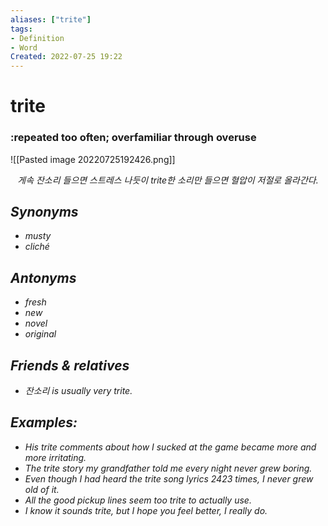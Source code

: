 ```yaml
---
aliases: ["trite"]
tags:
- Definition 
- Word
Created: 2022-07-25 19:22  
---
```

# trite
### :repeated too often; overfamiliar through overuse

<span class='centerImg'> ![[Pasted image 20220725192426.png]] </span>
<center> <i>게속 잔소리 들으면 스트레스 나듯이 trite한 소리만 들으면 혈압이 저절로 올라간다.<i></center>

## Synonyms 
- musty 
- cliché 

## Antonyms 
- fresh 
- new 
- novel 
- original 

## Friends & relatives
- 잔소리 is usually very trite. 

## Examples: 
- His trite comments about how I sucked at the game became more and more irritating.
- The trite story my grandfather told me every night never grew boring.
- Even though I had heard the trite song lyrics 2423 times, I never grew old of it. 
- All the good pickup lines seem too trite to actually use.
- I know it sounds trite, but I hope you feel better, I really do.